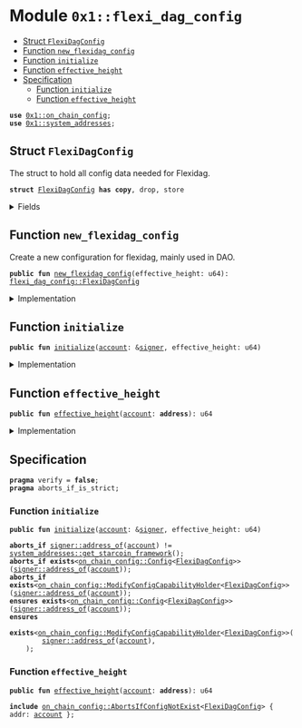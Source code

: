 
<a id="0x1_flexi_dag_config"></a>

# Module `0x1::flexi_dag_config`



-  [Struct `FlexiDagConfig`](#0x1_flexi_dag_config_FlexiDagConfig)
-  [Function `new_flexidag_config`](#0x1_flexi_dag_config_new_flexidag_config)
-  [Function `initialize`](#0x1_flexi_dag_config_initialize)
-  [Function `effective_height`](#0x1_flexi_dag_config_effective_height)
-  [Specification](#@Specification_0)
    -  [Function `initialize`](#@Specification_0_initialize)
    -  [Function `effective_height`](#@Specification_0_effective_height)


<pre><code><b>use</b> <a href="on_chain_config.md#0x1_on_chain_config">0x1::on_chain_config</a>;
<b>use</b> <a href="system_addresses.md#0x1_system_addresses">0x1::system_addresses</a>;
</code></pre>



<a id="0x1_flexi_dag_config_FlexiDagConfig"></a>

## Struct `FlexiDagConfig`

The struct to hold all config data needed for Flexidag.


<pre><code><b>struct</b> <a href="flexi_dag_config.md#0x1_flexi_dag_config_FlexiDagConfig">FlexiDagConfig</a> <b>has</b> <b>copy</b>, drop, store
</code></pre>



<details>
<summary>Fields</summary>


<dl>
<dt>
<code>effective_height: u64</code>
</dt>
<dd>

</dd>
</dl>


</details>

<a id="0x1_flexi_dag_config_new_flexidag_config"></a>

## Function `new_flexidag_config`

Create a new configuration for flexidag, mainly used in DAO.


<pre><code><b>public</b> <b>fun</b> <a href="flexi_dag_config.md#0x1_flexi_dag_config_new_flexidag_config">new_flexidag_config</a>(effective_height: u64): <a href="flexi_dag_config.md#0x1_flexi_dag_config_FlexiDagConfig">flexi_dag_config::FlexiDagConfig</a>
</code></pre>



<details>
<summary>Implementation</summary>


<pre><code><b>public</b> <b>fun</b> <a href="flexi_dag_config.md#0x1_flexi_dag_config_new_flexidag_config">new_flexidag_config</a>(effective_height: u64): <a href="flexi_dag_config.md#0x1_flexi_dag_config_FlexiDagConfig">FlexiDagConfig</a> {
    <a href="flexi_dag_config.md#0x1_flexi_dag_config_FlexiDagConfig">FlexiDagConfig</a> {
        effective_height,
    }
}
</code></pre>



</details>

<a id="0x1_flexi_dag_config_initialize"></a>

## Function `initialize`



<pre><code><b>public</b> <b>fun</b> <a href="flexi_dag_config.md#0x1_flexi_dag_config_initialize">initialize</a>(<a href="account.md#0x1_account">account</a>: &<a href="../../move-stdlib/doc/signer.md#0x1_signer">signer</a>, effective_height: u64)
</code></pre>



<details>
<summary>Implementation</summary>


<pre><code><b>public</b> <b>fun</b> <a href="flexi_dag_config.md#0x1_flexi_dag_config_initialize">initialize</a>(<a href="account.md#0x1_account">account</a>: &<a href="../../move-stdlib/doc/signer.md#0x1_signer">signer</a>, effective_height: u64) {
    <a href="system_addresses.md#0x1_system_addresses_assert_starcoin_framework">system_addresses::assert_starcoin_framework</a>(<a href="account.md#0x1_account">account</a>);
    <a href="on_chain_config.md#0x1_on_chain_config_publish_new_config">on_chain_config::publish_new_config</a>&lt;<a href="flexi_dag_config.md#0x1_flexi_dag_config_FlexiDagConfig">FlexiDagConfig</a>&gt;(<a href="account.md#0x1_account">account</a>, <a href="flexi_dag_config.md#0x1_flexi_dag_config_new_flexidag_config">new_flexidag_config</a>(effective_height));
}
</code></pre>



</details>

<a id="0x1_flexi_dag_config_effective_height"></a>

## Function `effective_height`



<pre><code><b>public</b> <b>fun</b> <a href="flexi_dag_config.md#0x1_flexi_dag_config_effective_height">effective_height</a>(<a href="account.md#0x1_account">account</a>: <b>address</b>): u64
</code></pre>



<details>
<summary>Implementation</summary>


<pre><code><b>public</b> <b>fun</b> <a href="flexi_dag_config.md#0x1_flexi_dag_config_effective_height">effective_height</a>(<a href="account.md#0x1_account">account</a>: <b>address</b>): u64 {
    <b>let</b> <a href="flexi_dag_config.md#0x1_flexi_dag_config">flexi_dag_config</a> = <a href="on_chain_config.md#0x1_on_chain_config_get_by_address">on_chain_config::get_by_address</a>&lt;<a href="flexi_dag_config.md#0x1_flexi_dag_config_FlexiDagConfig">FlexiDagConfig</a>&gt;(<a href="account.md#0x1_account">account</a>);
    <a href="flexi_dag_config.md#0x1_flexi_dag_config">flexi_dag_config</a>.effective_height
}
</code></pre>



</details>

<a id="@Specification_0"></a>

## Specification



<pre><code><b>pragma</b> verify = <b>false</b>;
<b>pragma</b> aborts_if_is_strict;
</code></pre>



<a id="@Specification_0_initialize"></a>

### Function `initialize`


<pre><code><b>public</b> <b>fun</b> <a href="flexi_dag_config.md#0x1_flexi_dag_config_initialize">initialize</a>(<a href="account.md#0x1_account">account</a>: &<a href="../../move-stdlib/doc/signer.md#0x1_signer">signer</a>, effective_height: u64)
</code></pre>




<pre><code><b>aborts_if</b> <a href="../../move-stdlib/doc/signer.md#0x1_signer_address_of">signer::address_of</a>(<a href="account.md#0x1_account">account</a>) != <a href="system_addresses.md#0x1_system_addresses_get_starcoin_framework">system_addresses::get_starcoin_framework</a>();
<b>aborts_if</b> <b>exists</b>&lt;<a href="on_chain_config.md#0x1_on_chain_config_Config">on_chain_config::Config</a>&lt;<a href="flexi_dag_config.md#0x1_flexi_dag_config_FlexiDagConfig">FlexiDagConfig</a>&gt;&gt;(<a href="../../move-stdlib/doc/signer.md#0x1_signer_address_of">signer::address_of</a>(<a href="account.md#0x1_account">account</a>));
<b>aborts_if</b> <b>exists</b>&lt;<a href="on_chain_config.md#0x1_on_chain_config_ModifyConfigCapabilityHolder">on_chain_config::ModifyConfigCapabilityHolder</a>&lt;<a href="flexi_dag_config.md#0x1_flexi_dag_config_FlexiDagConfig">FlexiDagConfig</a>&gt;&gt;(<a href="../../move-stdlib/doc/signer.md#0x1_signer_address_of">signer::address_of</a>(<a href="account.md#0x1_account">account</a>));
<b>ensures</b> <b>exists</b>&lt;<a href="on_chain_config.md#0x1_on_chain_config_Config">on_chain_config::Config</a>&lt;<a href="flexi_dag_config.md#0x1_flexi_dag_config_FlexiDagConfig">FlexiDagConfig</a>&gt;&gt;(<a href="../../move-stdlib/doc/signer.md#0x1_signer_address_of">signer::address_of</a>(<a href="account.md#0x1_account">account</a>));
<b>ensures</b>
    <b>exists</b>&lt;<a href="on_chain_config.md#0x1_on_chain_config_ModifyConfigCapabilityHolder">on_chain_config::ModifyConfigCapabilityHolder</a>&lt;<a href="flexi_dag_config.md#0x1_flexi_dag_config_FlexiDagConfig">FlexiDagConfig</a>&gt;&gt;(
        <a href="../../move-stdlib/doc/signer.md#0x1_signer_address_of">signer::address_of</a>(<a href="account.md#0x1_account">account</a>),
    );
</code></pre>



<a id="@Specification_0_effective_height"></a>

### Function `effective_height`


<pre><code><b>public</b> <b>fun</b> <a href="flexi_dag_config.md#0x1_flexi_dag_config_effective_height">effective_height</a>(<a href="account.md#0x1_account">account</a>: <b>address</b>): u64
</code></pre>




<pre><code><b>include</b> <a href="on_chain_config.md#0x1_on_chain_config_AbortsIfConfigNotExist">on_chain_config::AbortsIfConfigNotExist</a>&lt;<a href="flexi_dag_config.md#0x1_flexi_dag_config_FlexiDagConfig">FlexiDagConfig</a>&gt; { addr: <a href="account.md#0x1_account">account</a> };
</code></pre>


[move-book]: https://starcoin.dev/move/book/SUMMARY
